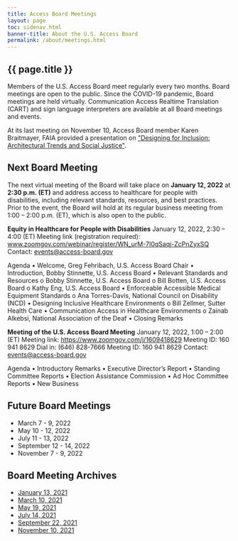 ```yaml
---
title: Access Board Meetings
layout: page
toc: sidenav.html
banner-title: About the U.S. Access Board
permalink: /about/meetings.html
---
```


## {{ page.title }}

Members of the U.S. Access Board meet regularly every two months. Board meetings are open to the public. Since the COVID-19 pandemic, Board meetings are held virtually. Communication Access Realtime Translation (CART) and sign language interpreters are available at all Board meetings and events. 

At its last meeting on November 10, Access Board member Karen Braitmayer, FAIA provided a presentation on ["Designing for Inclusion: Architectural Trends and Social Justice"](https://youtu.be/49KcnqvTI28?t=1).   

## Next Board Meeting

The next virtual meeting of the Board will take place on **January 12, 2022** at **2:30 p.m. (ET)** and address access to healthcare for people with disabilities, including relevant standards, resources, and best practices. Prior to the event, the Board will hold at its regular business meeting from 1:00 – 2:00 p.m. (ET), which is also open to the public.

**Equity in Healthcare for People with Disabilities** 
January 12, 2022, 2:30 – 4:00 (ET)
Meeting link (registration required): www.zoomgov.com/webinar/register/WN_urM-7I0qSaqj-ZcPnZyxSQ
Contact: events@access-board.gov

Agenda
•	Welcome, Greg Fehribach, U.S. Access Board Chair
•	Introduction, Bobby Stinnette, U.S. Access Board
•	Relevant Standards and Resources
o	Bobby Stinnette, U.S. Access Board
o	Bill Botten, U.S. Access Board
o	Kathy Eng, U.S. Access Board
•	Enforceable Accessible Medical Equipment Standards 
o	Ana Torres-Davis, National Council on Disability (NCD)
•	Designing Inclusive Healthcare Environments
o	Bill Zellmer, Sutter Health Care
•	Communication Access in Healthcare Environments
o	Zainab Alkebsi, National Association of the Deaf
•	Closing Remarks

**Meeting of the U.S. Access Board Meeting** 
January 12, 2022, 1:00 – 2:00 (ET)
Meeting link: https://www.zoomgov.com/j/1609418629
  Meeting ID: 160 941 8629
Dial in: (646) 828-7666
  Meeting ID: 160 941 8629
Contact: events@access-board.gov

Agenda 
•	Introductory Remarks 
•	Executive Director’s Report 
•	Standing Committee Reports 
•	Election Assistance Commission 
•	Ad Hoc Committee Reports 
•	New Business 

## Future Board Meetings

- March 7 - 9, 2022
- May 10 - 12, 2022
- July 11 - 13, 2022
- September 12 - 14, 2022
- November 7 - 9, 2022

## Board Meeting Archives

- [January 13, 2021](https://www.youtube.com/watch?v=rR9RfhvM2sU&t=859s)
- [March 10, 2021](https://www.youtube.com/watch?v=xI1j1V1SyjE)
- [May 19, 2021](https://www.youtube.com/watch?v=-0YkBZZEoss)
- [July 14, 2021](https://www.youtube.com/watch?v=078ZOzcZaSs)
- [September 22, 2021](https://www.youtube.com/watch?v=VBJBi-DQRRk)
- [November 10, 2021](https://www.youtube.com/watch?v=mDKLJurVTcY)
